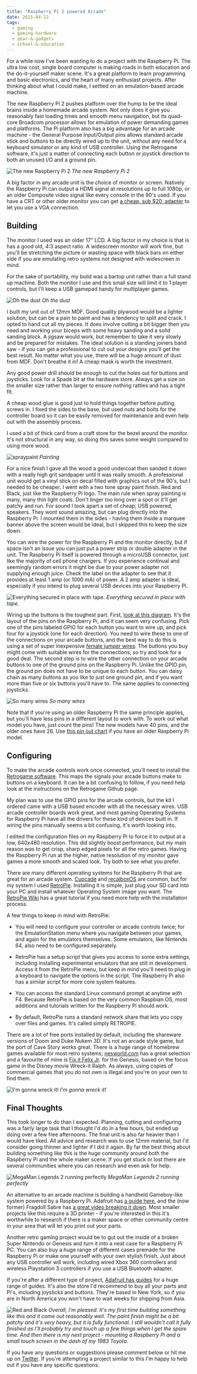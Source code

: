 ```yaml
---
title: "Raspberry Pi 2 powered Arcade"
date: 2015-04-22
tags:
  - gaming
  - gaming-hardware
  - gear-&-gadgets
  - school-&-education
---
```


For a while now I've been wanting to do a project with the Raspberry Pi. The ultra low cost, single board computer is making roads in both education and the do-it-yourself maker scene. It's a great platform to learn programming and basic electronics, and the heart of many enthusiast projects. After thinking about what I could make, I settled on an emulation-based arcade machine.

The new Raspberry Pi 2 pushes platform over the hump to be the ideal brains inside a homemade arcade system. Not only does it give you reasonably fast loading times and smooth menu navigation, but its quad-core Broadcom processor allows for emulation of power demanding games and platforms. The Pi platform also has a big advantage for an arcade machine - the General Purpose Input/Output pins allows standard arcade stick and buttons to be directly wired up to the unit, without any need for a keyboard simulator or any kind of USB controller. Using the Retrogame software, it's just a matter of connecting each button or joystick direction to both an unused I/O and a ground pin.

![The new Raspberry Pi 2](../../assets/images/blog/PiGloryShot.jpg)
_The new Raspberry Pi 2_

A big factor in any arcade unit is the choice of monitor or screen. Natively the Raspberry Pi can output a HDMI signal at resolutions up to full 1080p, or an older Composite video signal like every console in the 90's used. If you have a CRT or other older monitor you can get [a cheap, sub $20, adapter](http://www.adafruit.com/products/1151) to let you use a VGA connection.

## Building

The monitor I used was an older 17" LCD. A big factor in my choice is that is has a good old, 4:3 aspect ratio. A widescreen monitor will work fine, but you'll be stretching the picture or wasting space with black bars on either side if you are emulating retro systems not designed with widescreen in mind.

For the sake of portability, my build was a bartop unit rather than a full stand up machine. Both the monitor I use and this small size will limit it to 1 player controls, but I'll keep a USB gamepad handy for multiplayer games.

![Oh the dust](../../assets/images/blog/IMG_20150325_233003.jpg)
_Oh the dust_

I built my unit out of 12mm MDF. Good quality plywood would be a lighter solution, but can be a pain to paint and has a tendency to split and crack. I opted to hand cut all my pieces. It does involve cutting a bit bigger then you need and working your biceps with some heavy sanding and a solid sanding block. A jigsaw would work, but remember to take it very slowly and be prepared for mistakes. The ideal solution is a standing joiners band saw - if you can get a professional to cut out your designs you'll get the best result. No matter what you use, there will be a huge amount of dust from MDF. Don't breathe it in! A cheap mask is worth the investment.

Any good power drill should be enough to cut the holes out for buttons and joysticks. Look for a Spade bit at the hardware store. Always get a size on the smaller size rather than larger to ensure nothing rattles and has a tight fit.

A cheap wood glue is good just to hold things together before putting screws in. I fixed the sides to the base, but used nuts and bolts for the controller board so it can be easily removed for maintenance and even help out with the assembly process.

I used a bit of thick card from a craft store for the bezel around the monitor. It's not structural in any way, so doing this saves some weight compared to using more wood.

![spraypaint](../../assets/images/blog/spraypaint.jpg)
_Painting_

For a nice finish I gave all the wood a good undercoat then sanded it down with a really high grit sandpaper until it was really smooth. A professional unit would get a vinyl stick on decal filled with graphics out of the 90's, but I needed to be cheaper. I went with a two tone spray paint finish. Red and Black, just like the Raspberry Pi logo. The main rule when spray painting is many, many thin light coats. Don't linger too long over a spot or it'll get patchy and run. For sound I took apart a set of cheap, USB powered, speakers. They wont sound amazing, but can plug directly into the Raspberry Pi. I mounted them in the sides - having them inside a marquee banner above the screen would be ideal, but I skipped this to keep the size down.

You can wire the power for the Raspberry Pi and the monitor directly, but if space isn't an issue you can just put a power strip or double adapter in the unit. The Raspberry Pi itself is powered through a microUSB connector, just like the majority of cell phone chargers. If you experience continual and seemingly random errors it might be due to your power adapter not supplying enough juice. Check the label on the adapter to see that it provides at least 1 amp (or 1000 mA) of power. A 2 amp adapter is ideal, especially if you intend to plug several USB devices into your Raspberry Pi.

![Everything secured in place with tape.](../../assets/images/blog/IMG_20150422_133921.jpg)
_Everything secured in place with tape._

Wiring up the buttons is the toughest part. First, [look at this diagram](http://www.element14.com/community/docs/DOC-73950/l/raspberry-pi-2-model-b-gpio-40-pin-block-pinout). It's the layout of the pins on the Raspberry Pi, and it can seem very confusing. Pick one of the pins labeled GPIO for each button you want to wire up, and pick four for a joystick (one for each direction). You need to wire these to one of the connections on your arcade buttons, and the best way to do this is using a set of super inexpensive [female jumper wires](https://www.adafruit.com/products/266). The buttons you buy might come with suitable wires for the connections, so try and look for a good deal. The second step is to wire the other connection on your arcade buttons to one of the ground pins on the Raspberry Pi. Unlike the GPIO pin, the ground pin does not have to be unique to each button. You can daisy chain as many buttons as you like to just one ground pin, and if you want more than five or six buttons you'll have to. The same applies to connecting joysticks.

![So many wires](../../assets/images/blog/IMG_20150331_234750.jpg)
_So many wires_

Note that if you're using an older Raspberry Pi the same principle applies, but you'll have less pins in a different layout to work with. To work out what model you have, just count the pins! The new models have 40 pins, and the older ones have 26. Use [this pin out chart](https://www.raspberrypi.org/documentation/usage/gpio/) if you have an older Raspberry Pi model.

## Configuring

To make the arcade controls work once connected, you'll need to install the [Retrogame software](https://github.com/adafruit/Adafruit-Retrogame). This maps the signals your arcade buttons make to buttons on a keyboard. It can be a bit confusing to follow, if you need help look at the instructions on the Retrogame Github page.

My plan was to use the GPIO pins for the arcade controls, but the kit I ordered came with a USB based encoder with all the necessary wires. USB arcade controller boards work great, and most gaming Operating Systems for Raspberry Pi have all the drivers for these kind of devices built in. If wiring the pins manually seems a bit confusing, it's worth looking into.

I edited the configuration files on my Raspberry Pi to force it to output at a low, 640x480 resolution. This did slightly boost performance, but my main reason was to get crisp, sharp edged pixels for all the retro games. Having the Raspberry Pi run at the higher, native resolution of my monitor gave games a more smooth and scaled look. Try both to see what you prefer.

There are many different operating systems for the Raspberry Pi that are great for an arcade system. [Cupcade](https://learn.adafruit.com/cupcade-raspberry-pi-micro-mini-arcade-game-cabinet/hardware-setup) and [recalboxOS](http://www.recalbox.com/) are common, but for my system I used [RetroPie](http://blog.petrockblock.com/retropie/). Installing it is simple, just plug your SD card into your PC and install whatever Operating System image you want. The [RetroPie Wiki](https://github.com/petrockblog/RetroPie-Setup/wiki) has a great tutorial if you need more help with the installation process.

A few things to keep in mind with RetroPie:

* You will need to configure your controller or arcade controls twice; for the EmulationStation menu where you navigate between your games, and again for the emulators themselves. Some emulators, like Nintendo 64, also need to be configured separately.

* RetroPie has a setup script that gives you access to some extra settings, including installing experimental emulators that are still in development. Access it from the RetroPie menu, but keep in mind you'll need to plug in a keyboard to navigate the options in the script. The Raspberry Pi also has a similar script for more core system features.

* You can access the standard Linux command prompt at anytime with F4. Because RetroPie is based on the very common Raspbian OS, most additions and tutorials written for the Raspberry Pi should work.

* By default, RetroPie runs a standard network share that lets you copy over files and games. It's called simply RETROPIE.

There are a lot of free ports installed by default, including the shareware versions of Doom and Duke Nukem 3D. It's not an arcade style game, but the port of Cave Story works great. There is a huge range of homebrew games available for most retro systems; [nesworld.com](http://www.nesworld.com/article.php?system=nes&data=neshomebrew_bestof) has a great selection and a favourite of mine is [Fix it Felix Jr](http://68000.web.fc2.com/felix/index.html). for the Genesis, based on the focus game in the Disney movie Wreck-it Ralph. As always, using copies of commercial games that you do not own is illegal and you're on your own to find them.

![I'm gonna wreck it!](../../assets/images/blog/IMG_20150422_135324.jpg)
_I'm gonna wreck it!_

## Final Thoughts

This took longer to do than I expected. Planning, cutting and configuring was a fairly large task that I thought I'd do in a few hours, but ended up doing over a few free afternoons. The final unit is also far heavier than I would have liked. All advice and research was to use 12mm material, but I'd consider going thinner and lighter if I did it again. By far the best thing about building something like this is the huge community around both the Raspberry Pi and the whole maker scene. If you get stuck or lost there are several communities where you can research and even ask for help.

![MegaMan Legends 2 running perfectly](../../assets/images/blog/Legendary.jpg)
_MegaMan Legends 2 running perfectly_

An alternative to an arcade machine is building a handheld Gameboy-like system powered by a Raspberry Pi. Adafruit has [a guide here](https://learn.adafruit.com/pigrrl-raspberry-pi-gameboy?view=all), and the (now former) Fragdoll Sabre has [a great video breaking it down](http://www.google.co.nz/url?url=http://www.youtube.com/watch%3Fv%3DRXpgLFpSBHY&rct=j&q=&esrc=s&sa=U&ei=Zgk3VcyWAcHOmwWW0YHYDw&ved=0CBYQtwIwAA&sig2=9n0_thEx4P5EhIFahjzRTg&usg=AFQjCNHWo8P5VgI5-VZ0p7___LKQA-7CRg). Most smaller projects like this require a 3D printer - if you're interested in this it's worthwhile to research if there is a maker space or other community centre in your area that will let you print out your parts.

Another retro gaming project would be to gut out the inside of a broken Super Nintendo or Genesis and turn it into a neat case for a Raspberry Pi PC. You can also buy a huge range of different cases premade for the Raspberry Pi or make one yourself with your own stylish finish. Just about any USB controller will work, including wired Xbox 360 controllers and wireless Playstation 3 controllers if you use a USB Bluetooth adapter.

If you're after a different type of project, [Adafruit has guides](https://learn.adafruit.com/) for a huge range of guides. It's also the store I'd recommend to buy all your parts and Pi's, including joysticks and buttons. They're based in New York, so if you are in North America you won't have to wait weeks for shipping from Asia.

![Red and Black](../../assets/images/blog/moneyshot.jpg)
_Overall, I'm pleased. It's my first time building something like this and it came out reasonably well. The paint finish might be a bit patchy and it's very heavy, but it is fully functional. I still wouldn't call it fully finished as I'll probably try and touch up a few things when I get the spare time. And then there is my next project - mounting a Raspberry Pi and a small touch screen in the dash of my 1983 Toyota._

If you have any questions or suggestions please comment below or hit me up on [Twitter](https://twitter.com/aaronights). If you're attempting a project similar to this I'm happy to help out if you have any specific questions.

